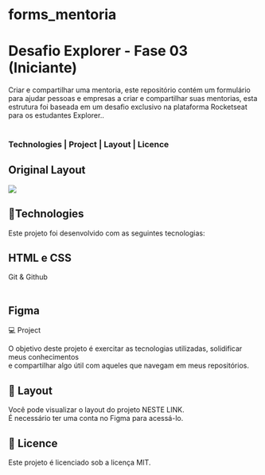 # forms_mentoria
<h1>Desafio Explorer - Fase 03 (Iniciante)</h1>

<p>Criar e compartilhar uma mentoria, este repositório contém um formulário para ajudar pessoas
e empresas a criar e compartilhar suas mentorias, esta estrutura foi baseada em um desafio
exclusivo na plataforma Rocketseat para os estudantes Explorer..<br><br></p>
<h3>Technologies   |    Project   |    Layout   |    Licence</h3>



<h2>Original Layout</h2>

<img src="https://i.ibb.co/mht7cSr/Captura-de-Tela-2023-04-15-a-s-15-49-10.png">


<h2> 🚀Technologies</h2>
<p>Este projeto foi desenvolvido com as seguintes tecnologias:</p>

<h2>HTML e CSS</h2>
<p>Git & Github<br><br></p>

<h2>Figma</h2>
💻 Project
<p>O objetivo deste projeto é exercitar as tecnologias utilizadas, solidificar meus conhecimentos<br>
e compartilhar algo útil com aqueles que navegam em meus repositórios.</p>

<h2>🔖 Layout</h2>
<p>Você pode visualizar o layout do projeto NESTE LINK. <br>É necessário ter uma conta no Figma para acessá-lo.</p>


<h2>📝 Licence</h2>
<p>Este projeto é licenciado sob a licença MIT.</p>
